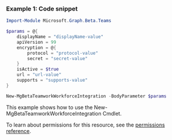 ### Example 1: Code snippet

```powershellImport-Module Microsoft.Graph.Beta.Teams

$params = @{
	displayName = "displayName-value"
	apiVersion = 99
	encryption = @{
		protocol = "protocol-value"
		secret = "secret-value"
	}
	isActive = $true
	url = "url-value"
	supports = "supports-value"
}

New-MgBetaTeamworkWorkforceIntegration -BodyParameter $params
```
This example shows how to use the New-MgBetaTeamworkWorkforceIntegration Cmdlet.
To learn about permissions for this resource, see the [permissions reference](/graph/permissions-reference).

